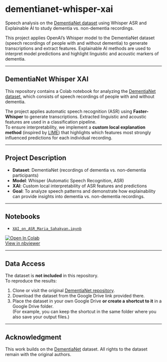 # dementianet-whisper-xai

Speech analysis on the [DementiaNet dataset](https://github.com/shreyasgite/dementianet) using Whisper ASR and Explainable AI to study dementia vs. non-dementia recordings.  

This project applies OpenAI’s Whisper model to the DementiaNet dataset (speech recordings of people with and without dementia) to generate transcriptions and extract features. Explainable AI methods are used to interpret model predictions and highlight linguistic and acoustic markers of dementia.  

---

## DementiaNet Whisper XAI

This repository contains a Colab notebook for analyzing the [DementiaNet dataset](https://github.com/shreyasgite/dementianet), which consists of speech recordings of people with and without dementia.  

The project applies automatic speech recognition (ASR) using **Faster-Whisper** to generate transcriptions. Extracted linguistic and acoustic features are used in a classification pipeline.  
To ensure interpretability, we implement a **custom local explanation method** (inspired by [LIME](https://arxiv.org/pdf/1602.04938)) that highlights which features most strongly influenced predictions for each individual recording.  

---

## Project Description

- **Dataset**: DementiaNet (recordings of dementia vs. non-dementia participants)  
- **Model**: Whisper (Automatic Speech Recognition, ASR)  
- **XAI**: Custom local interpretability of ASR features and predictions  
- **Goal**: To analyze speech patterns and demonstrate how explainability can provide insights into dementia vs. non-dementia recordings.  

---

## Notebooks

- [`XAI_on_ASR_Maria_Sahakyan.ipynb`](XAI_on_ASR_Maria_Sahakyan.ipynb)  

[![Open In Colab](https://colab.research.google.com/assets/colab-badge.svg)](https://colab.research.google.com/github/YOUR_USERNAME/dementianet-whisper-xai/blob/main/XAI_on_ASR_Maria_Sahakyan.ipynb)  
[View in nbviewer](https://nbviewer.org/github/YOUR_USERNAME/dementianet-whisper-xai/blob/main/XAI_on_ASR_Maria_Sahakyan.ipynb)  

---

## Data Access

The dataset is **not included** in this repository.  
To reproduce the results:

1. Clone or visit the original [DementiaNet repository](https://github.com/shreyasgite/dementianet).  
2. Download the dataset from the Google Drive link provided there.  
3. Place the dataset in your own Google Drive **or create a shortcut to it** in a Google Drive folder.  
   (For example, you can keep the shortcut in the same folder where you also save your output files.)  

---

## Acknowledgment

This work builds on the  [DementiaNet](https://github.com/shreyasgite/dementianet) dataset.
All rights to the dataset remain with the original authors.

